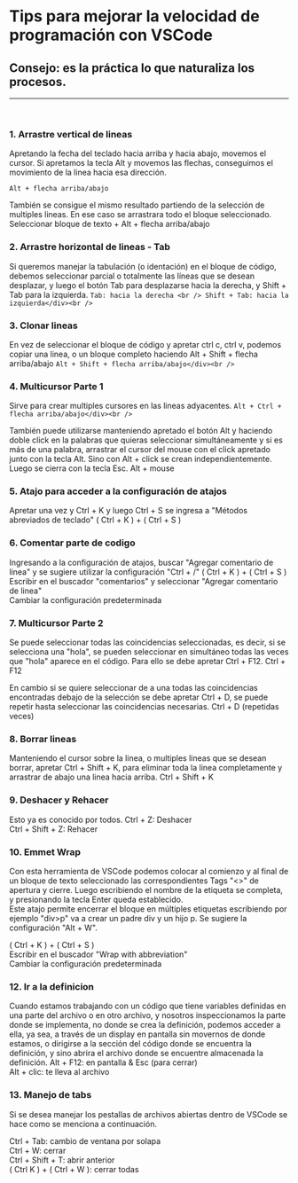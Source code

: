 <h1>Tips para mejorar la velocidad de programación con VSCode</h1>

<h2>Consejo: es la práctica lo que naturaliza los procesos.</h2>

-------------
<br />

<!-- 1 -->
<h3>1. Arrastre vertical de lineas</h3>

Apretando la fecha del teclado hacia arriba y hacia abajo, movemos el cursor.
Si apretamos la tecla Alt y movemos las flechas, conseguimos el movimiento de la linea hacia esa dirección.

`Alt + flecha arriba/abajo`

También se consigue el mismo resultado partiendo de la selección de multiples lineas. En ese caso se arrastrara todo el bloque seleccionado.
Seleccionar bloque de texto + Alt + flecha arriba/abajo</div><br />

<!-- 2 -->
<h3>2. Arrastre horizontal de lineas - Tab</h3>

Si queremos manejar la tabulación (o identación) en el bloque de código, debemos seleccionar parcial o totalmente las líneas que se desean desplazar, y luego el botón Tab para desplazarse hacia la derecha, y Shift + Tab para la izquierda.
`Tab: hacia la derecha <br /> Shift + Tab: hacia la izquierda</div><br />`

<!-- 3 -->
<h3>3. Clonar lineas</h3>

En vez de seleccionar el bloque de código y apretar ctrl c, ctrl v, podemos copiar una linea, o un bloque completo haciendo Alt + Shift + flecha arriba/abajo
`Alt + Shift + flecha arriba/abajo</div><br />`

<!-- 4 -->
<h3>4. Multicursor Parte 1</h3>

Sirve para crear multiples cursores en las lineas adyacentes.
`Alt + Ctrl + flecha arriba/abajo</div><br />`

También puede utilizarse manteniendo apretado el botón Alt y haciendo doble click en la palabras que quieras seleccionar simultáneamente y si es más de una palabra, arrastrar el cursor del mouse con el click apretado junto con la tecla Alt. Sino con Alt + click se crean independientemente. Luego se cierra con la tecla Esc.
Alt + mouse</div><br />

<!-- 5 -->
<h3>5. Atajo para acceder a la configuración de atajos</h3>

Apretar una vez y Ctrl + K y luego Ctrl + S se ingresa a "Métodos abreviados de teclado"
( Ctrl + K ) + ( Ctrl + S )</div><br />

<!-- 6 -->
<h3>6. Comentar parte de codigo</h3>

Ingresando a la configuración de atajos, buscar "Agregar comentario de linea" y se sugiere utilizar la configuración "Ctrl + /"
( Ctrl + K ) + ( Ctrl + S )
<br />Escribir en el buscador "comentarios" y seleccionar "Agregar comentario de linea"
<br />Cambiar la configuración predeterminada</div>
<br />

<!-- 7 -->
<h3>7. Multicursor Parte 2</h3>

Se puede seleccionar todas las coincidencias seleccionadas, es decir, si se selecciona una "hola", se pueden seleccionar en simultáneo todas las veces que "hola" aparece en el código. Para ello se debe apretar Ctrl + F12.
Ctrl + F12</div><br />

En cambio si se quiere seleccionar de a una todas las coincidencias encontradas debajo de la selección se debe apretar Ctrl + D, se puede repetir hasta seleccionar las coincidencias necesarias.
Ctrl + D (repetidas veces)</div><br />

<!-- 8 -->
<h3>8. Borrar lineas</h3>

Manteniendo el cursor sobre la linea, o multiples lineas que se desean borrar, apretar Ctrl + Shift + K, para eliminar toda la linea completamente y arrastrar de abajo una linea hacia arriba.
Ctrl + Shift + K</div><br />

<!-- 9 -->
<h3>9. Deshacer y Rehacer</h3>

Esto ya es conocido por todos.
Ctrl + Z: Deshacer<br />Ctrl + Shift + Z: Rehacer</div><br />

<!-- 10 -->
<!-- Eliminado creacion rápida de archivos -->
<h3>10. Emmet Wrap</h3>

Con esta herramienta de VSCode podemos colocar al comienzo y al final de un bloque de texto seleccionado las correspondientes Tags "<>" de apertura y cierre. Luego escribiendo el nombre de la etiqueta se completa, y presionando la tecla Enter queda establecido.<br /> Este atajo permite encerrar el bloque en múltiples etiquetas escribiendo por ejemplo "div>p" va a crear un padre div y un hijo p. Se sugiere la configuración "Alt + W".

( Ctrl + K ) + ( Ctrl + S )
<br />Escribir en el buscador "Wrap with abbreviation"
<br />Cambiar la configuración predeterminada</div>
<br />

<h3>12. Ir a la definicion</h3>

Cuando estamos trabajando con un código que tiene variables definidas en una parte del archivo o en otro archivo, y nosotros inspeccionamos la parte donde se implementa, no donde se crea la definición, podemos acceder a ella, ya sea, a través de un display en pantalla sin movernos de donde estamos, o dirigirse a la sección del código donde se encuentra la definición, y sino abrira el archivo donde se encuentre almacenada la definición.
Alt + F12: en pantalla & Esc (para cerrar)
<br />Alt + clic: te lleva al archivo</div>
<br />

<!-- 13 -->
<h3>13. Manejo de tabs</h3>

Si se desea manejar los pestallas de archivos abiertas dentro de VSCode se hace como se menciona a continuación.

Ctrl + Tab: cambio de ventana por solapa
<br />Ctrl + W: cerrar
<br />Ctrl + Shift + T: abrir anterior
<br />( Ctrl K ) + ( Ctrl + W ): cerrar todas
</div>











<!-- (ejercicio 23 multiple cursor) -->

















